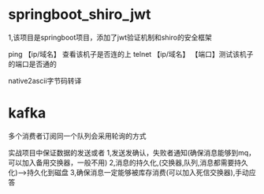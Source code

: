 # springboot_shiro_jwt
1,该项目是springboot项目，添加了jwt验证机制和shiro的安全框架

ping 【ip/域名】 查看该机子是否连的上
telnet 【ip/域名】 【端口】测试该机子的端口是否通的

native2ascii字节码转译

# kafka
多个消费者订阅同一个队列会采用轮询的方式

实战项目中保证数据的发送或者
1,发送发确认，失败者通知(确保消息能够到mq，可以加入备用交换器，一般不用)
2,消息的持久化,(交换器,队列,消息都需要持久化)-->持久化到磁盘
3,确保消息一定能够被库存消费(可以加入死信交换器),手动应答
